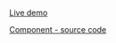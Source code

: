 [Live demo](http://demo.kollarovic.sk/admin)

[Component - source code](https://github.com/Kollarovic/Admin)
